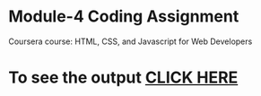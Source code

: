 # Module-4 Coding Assignment

Coursera course: HTML, CSS, and Javascript for Web Developers

# To see the output [CLICK HERE](https://DaniyalManzoor.github.io/Coursera-HTML-CSS-and-JavaScript-for-Web-Developers/module-4/index.html)

